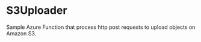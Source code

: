 # S3Uploader

Sample Azure Function that process http post requests to upload objects on Amazon S3.
